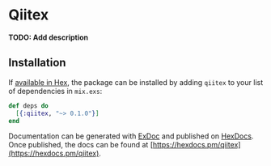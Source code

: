# Qiitex

**TODO: Add description**

## Installation

If [available in Hex](https://hex.pm/docs/publish), the package can be installed
by adding `qiitex` to your list of dependencies in `mix.exs`:

```elixir
def deps do
  [{:qiitex, "~> 0.1.0"}]
end
```

Documentation can be generated with [ExDoc](https://github.com/elixir-lang/ex_doc)
and published on [HexDocs](https://hexdocs.pm). Once published, the docs can
be found at [https://hexdocs.pm/qiitex](https://hexdocs.pm/qiitex).

